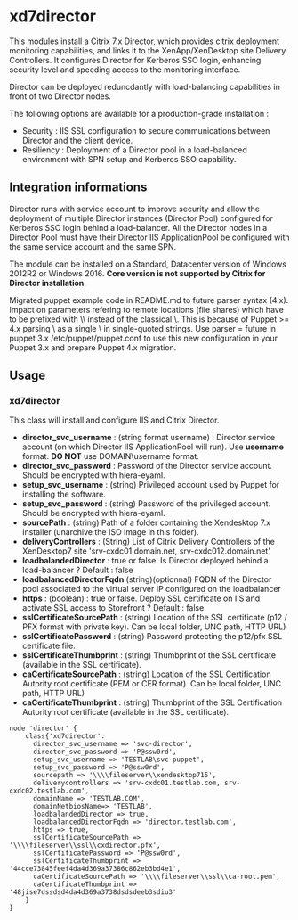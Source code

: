 # xd7director #

This modules install a Citrix 7.x Director, which provides citrix deployment monitoring capabilities, and links it to the XenApp/XenDesktop site Delivery Controllers.
It configures Director for Kerberos SSO login, enhancing security level and speeding access to the monitoring interface.

Director can be deployed reduncdantly with load-balancing capabilities in front of two Director nodes.

The following options are available for a production-grade installation :
- Security : IIS SSL configuration to secure communications between Director and the client device.
- Resiliency : Deployment of a Director pool in a load-balanced environment with SPN setup and Kerberos SSO capability.



## Integration informations
Director runs with service account to improve security and allow the deployment of multiple Director instances (Director Pool) configured for Kerberos SSO login behind a load-balancer.
All the Director nodes in a Director Pool must have their Director IIS ApplicationPool be configured with the same service account and the same SPN.

The module can be installed on a Standard, Datacenter version of Windows 2012R2 or Windows 2016. **Core version is not supported by Citrix for Director installation**.

Migrated puppet example code in README.md to future parser syntax (4.x). Impact on parameters refering to remote locations (file shares) which have to be prefixed with \\\\ instead of the classical \\. This is because of Puppet >= 4.x parsing \\ as a single \ in single-quoted strings. Use parser = future in puppet 3.x /etc/puppet/puppet.conf to use this new configuration in your Puppet 3.x and prepare Puppet 4.x migration.

## Usage
### xd7director
This class will install and configure IIS and Citrix Director.
- **director_svc_username** : (string format username) : Director service account (on which Director IIS ApplicationPool will run). Use **username** format. **DO NOT** use DOMAIN\username format.
- **director_svc_password** : Password of the Director service account. Should be encrypted with hiera-eyaml.
- **setup_svc_username** : (string) Privileged account used by Puppet for installing the software.
- **setup_svc_password** : (string) Password of the privileged account. Should be encrypted with hiera-eyaml.
- **sourcePath** : (string) Path of a folder containing the Xendesktop 7.x installer (unarchive the ISO image in this folder).
- **deliveryControllers** : (String) List of Citrix Delivery Controllers of the XenDesktop7 site 'srv-cxdc01.domain.net, srv-cxdc012.domain.net'
- **loadbalandedDirector** : true or false. Is Director deployed behind a load-balancer ? Default : false
- **loadbalancedDirectorFqdn** (string)(optionnal) FQDN of the Director pool associated to the virtual server IP configured on the loadbalancer
- **https** : (boolean) : true or false. Deploy SSL certificate on IIS and activate SSL access to Storefront ? Default : false
- **sslCertificateSourcePath** : (string) Location of the SSL certificate (p12 / PFX format with private key). Can be local folder, UNC path, HTTP URL)
- **sslCertificatePassword** : (string) Password protecting the p12/pfx SSL certificate file.
- **sslCertificateThumbprint** : (string) Thumbprint of the SSL certificate (available in the SSL certificate).
- **caCertificateSourcePath** : (string) Location of the SSL Certification Autority root certificate (PEM or CER format). Can be local folder, UNC path, HTTP URL)
- **caCertificateThumbprint** : (string) Thumbprint of the SSL Certification Autority root certificate (available in the SSL certificate).

~~~puppet
node 'director' {
	class{'xd7director':
	  director_svc_username => 'svc-director',
	  director_svc_password => 'P@ssw0rd',
	  setup_svc_username => 'TESTLAB\svc-puppet',
	  setup_svc_password => 'P@ssw0rd',
	  sourcepath => '\\\\fileserver\\xendesktop715',
	  deliverycontrollers => 'srv-cxdc01.testlab.com, srv-cxdc02.testlab.com',
	  domainName => 'TESTLAB.COM',
	  domainNetbiosName=> 'TESTLAB',
	  loadbalandedDirector => true,
	  loadbalancedDirectorFqdn => 'director.testlab.com',
	  https => true,
	  sslCertificateSourcePath => '\\\\fileserver\\ssl\\cxdirector.pfx',
	  sslCertificatePassword => 'P@ssw0rd',
	  sslCertificateThumbprint => '44cce73845feef4da4d369a37386c862eb3bd4e1',
	  caCertificateSourcePath => '\\\\fileserver\\ssl\\ca-root.pem',
	  caCertificateThumbprint => '48jise7dssdsd4da4d369a3738dsdsdeeb3sdiu3'
	}
}
~~~
